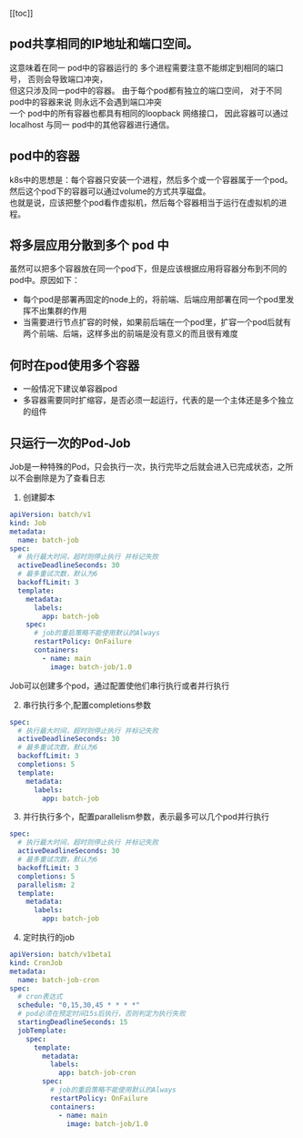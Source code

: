 [[toc]]
## pod共享相同的IP地址和端口空间。  
这意味着在同一 pod中的容器运行的 多个进程需要注意不能绑定到相同的端口号， 否则会导致端口冲突，  
但这只涉及同一pod中的容器。 由于每个pod都有独立的端口空间， 对于不同 pod中的容器来说 则永远不会遇到端口冲突  
一个 pod中的所有容器也都具有相同的loopback 网络接口， 因此容器可以通过localhost 与同一 pod中的其他容器进行通信。  
## pod中的容器  
k8s中的思想是：每个容器只安装一个进程，然后多个或一个容器属于一个pod。然后这个pod下的容器可以通过volume的方式共享磁盘。  
也就是说，应该把整个pod看作虚拟机，然后每个容器相当于运行在虚拟机的进程。  
## 将多层应用分散到多个 pod 中   
虽然可以把多个容器放在同一个pod下，但是应该根据应用将容器分布到不同的pod中。原因如下：
+ 每个pod是部署再固定的node上的，将前端、后端应用部署在同一个pod里发挥不出集群的作用  
+ 当需要进行节点扩容的时候，如果前后端在一个pod里，扩容一个pod后就有两个前端、后端，这样多出的前端是没有意义的而且很有难度  
## 何时在pod使用多个容器  
+ 一般情况下建议单容器pod
+ 多容器需要同时扩缩容，是否必须一起运行，代表的是一个主体还是多个独立的组件  
## 只运行一次的Pod-Job
Job是一种特殊的Pod，只会执行一次，执行完毕之后就会进入已完成状态，之所以不会删除是为了查看日志  
1. 创建脚本
```yaml
apiVersion: batch/v1
kind: Job
metadata:
  name: batch-job
spec:
  # 执行最大时间，超时则停止执行 并标记失败
  activeDeadlineSeconds: 30
  # 最多重试次数，默认为6
  backoffLimit: 3
  template:
    metadata:
      labels:
        app: batch-job
    spec:
      # job的重启策略不能使用默认的Always
      restartPolicy: OnFailure
      containers:
        - name: main
          image: batch-job/1.0
```  
Job可以创建多个pod，通过配置使他们串行执行或者并行执行  

2. 串行执行多个,配置completions参数
```yaml
spec:
  # 执行最大时间，超时则停止执行 并标记失败
  activeDeadlineSeconds: 30
  # 最多重试次数，默认为6
  backoffLimit: 3
  completions: 5
  template:
    metadata:
      labels:
        app: batch-job
```
3. 并行执行多个，配置parallelism参数，表示最多可以几个pod并行执行  
```yaml
spec:
  # 执行最大时间，超时则停止执行 并标记失败
  activeDeadlineSeconds: 30
  # 最多重试次数，默认为6
  backoffLimit: 3
  completions: 5
  parallelism: 2
  template:
    metadata:
      labels:
        app: batch-job
```
4. 定时执行的job
```yaml
apiVersion: batch/v1beta1
kind: CronJob
metadata:
  name: batch-job-cron
spec:
  # cron表达式
  schedule: "0,15,30,45 * * * *"
  # pod必须在预定时间15s后执行，否则判定为执行失败
  startingDeadlineSeconds: 15
  jobTemplate:
    spec:
      template:
        metadata:
          labels:
            app: batch-job-cron
        spec:
          # job的重启策略不能使用默认的Always
          restartPolicy: OnFailure
          containers:
            - name: main
              image: batch-job/1.0
```
